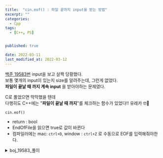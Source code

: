 ```yaml
---
title:  "cin.eof() : 파일 끝까지 input을 받는 방법"
excerpt: ""
categories:
  - Cpp
tags:
  - [C++, PS]


published: true

date: 2022-03-11
last_modified_at: 2022-03-12
---
```


[백준 19583번](https://www.acmicpc.net/problem/19583)
input을 보고 살짝 당황했다.  
보통 몇개의 input이 있는지 size를 알려주는데, 그런게 없었다.  
**파일이 끝날 때 까지 계속 input** 을 받아야하는 문제였다.

C로 풀었으면 막막했을 텐데  
다행히도 C++에는 "**파일이 끝날 때 까지**"를 체크하는 함수가 있었다!!
유레카 🤓🙌

`cin.eof()`
- return : bool
- EndOfFile을 읽으면 true로 값이 바뀐다
- 컴파일러에는 mac: `ctrl+D`, window : `ctrl+Z` 로 수동으로 EOF를 입력해줘야한다.

<details>
<summary>boj_19583_풀이</summary>
<div markdown="1">

```c++
#include <iostream>
#include <unordered_map>
#include <string>

using namespace std;

unordered_map <string, bool> list;
int main(){
    ios::sync_with_stdio(false); cin.tie(0); cout.tie(0);

    string s,e,q;
    cin >> s >> e >> q;
    string t, name;
    int cnt = 0;

    while(!cin.eof()){
        cin >> t >> name;
        if(s.compare(t) >= 0 ) list[name] = true;
        else if(e.compare(t) <= 0 && q.compare(t) >= 0 && list[name]==true) {
            cnt++; list[name] = false;
        }
    }
    cout << cnt;
    return 0;
}

```
</div>
</details>
